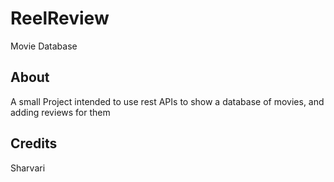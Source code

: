 # ReelReview
Movie Database

## About
A small Project intended to use rest APIs to show a database of movies, and adding reviews for them

## Credits
Sharvari
